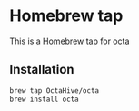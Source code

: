 # Homebrew tap
This is a [Homebrew](https://brew.sh) [tap](https://docs.brew.sh/Taps) for [octa](https://github.com/OctaHive/octa)

## Installation
```bash
brew tap OctaHive/octa
brew install octa
```
